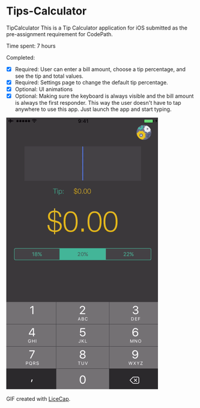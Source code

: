 # Tips-Calculator

TipCalculator
This is a Tip Calculator application for iOS submitted as the pre-assignment requirement for CodePath.

Time spent: 7 hours

Completed:

* [x] Required: User can enter a bill amount, choose a tip percentage, and see the tip and total values.
* [x] Required: Settings page to change the default tip percentage.
* [x] Optional: UI animations
* [x] Optional: Making sure the keyboard is always visible and the bill amount is always the first responder. This way the user doesn't have to tap anywhere to use this app. Just launch the app and start typing.

![Video Walkthrough](gif/tiptip.gif)

GIF created with [LiceCap](http://www.cockos.com/licecap/).



